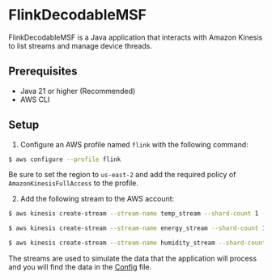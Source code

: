 # FlinkDecodableMSF

FlinkDecodableMSF is a Java application that interacts with Amazon Kinesis to list streams and manage device threads.

## Prerequisites

- Java 21 or higher (Recommended)
- AWS CLI

## Setup

1. Configure an AWS profile named `flink` with the following command:

```bash
$ aws configure --profile flink
```

Be sure to set the region to `us-east-2` and add the required policy of `AmazonKinesisFullAccess` to the profile.

2. Add the following stream to the AWS account:

```bash
$ aws kinesis create-stream --stream-name temp_stream --shard-count 1 --profile flink

$ aws kinesis create-stream --stream-name energy_stream --shard-count 1 --profile flink

$ aws kinesis create-stream --stream-name humidity_stream --shard-count 1 --profile flink
```

The streams are used to simulate the data that the application will process and you will find the data in the [Config](/app/src/main/java/flinkdecodablemsf/utils/Config.java) file.
